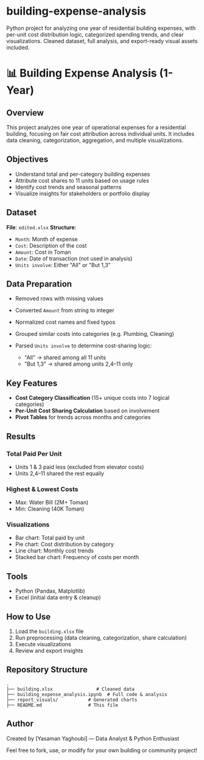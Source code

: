 # building-expense-analysis
Python project for analyzing one year of residential building expenses, with per-unit cost distribution logic, categorized spending trends, and clear visualizations. Cleaned dataset, full analysis, and export-ready visual assets included.

# 📊 Building Expense Analysis (1-Year)

## Overview

This project analyzes one year of operational expenses for a residential building, focusing on fair cost attribution across individual units. It includes data cleaning, categorization, aggregation, and multiple visualizations.

## Objectives

* Understand total and per-category building expenses
* Attribute cost shares to 11 units based on usage rules
* Identify cost trends and seasonal patterns
* Visualize insights for stakeholders or portfolio display

## Dataset

**File**: `edited.xlsx`
**Structure**:

* `Month`: Month of expense
* `Cost`: Description of the cost
* `Amount`: Cost in Toman
* `Date`: Date of transaction (not used in analysis)
* `Units involve`: Either "All" or "But 1,3"

## Data Preparation

* Removed rows with missing values
* Converted `Amount` from string to integer
* Normalized cost names and fixed typos
* Grouped similar costs into categories (e.g. Plumbing, Cleaning)
* Parsed `Units involve` to determine cost-sharing logic:

  * "All" → shared among all 11 units
  * "But 1,3" → shared among units 2,4–11 only

## Key Features

* **Cost Category Classification** (15+ unique costs into 7 logical categories)
* **Per-Unit Cost Sharing Calculation** based on involvement
* **Pivot Tables** for trends across months and categories

## Results

### Total Paid Per Unit

* Units 1 & 3 paid less (excluded from elevator costs)
* Units 2,4–11 shared the rest equally

### Highest & Lowest Costs

* Max: Water Bill (2M+ Toman)
* Min: Cleaning (40K Toman)

### Visualizations

* Bar chart: Total paid by unit
* Pie chart: Cost distribution by category
* Line chart: Monthly cost trends
* Stacked bar chart: Frequency of costs per month

## Tools

* Python (Pandas, Matplotlib)
* Excel (initial data entry & cleanup)

## How to Use

1. Load the `building.xlsx` file
2. Run preprocessing (data cleaning, categorization, share calculation)
3. Execute visualizations
4. Review and export insights

## Repository Structure

```
.
├── building.xlsx                # Cleaned data
├── building_expense_analysis.ipynb  # Full code & analysis
├── report_visuals/           # Generated charts
├── README.md                 # This file
```

## Author

Created by \[Yasaman Yaghoubi] — Data Analyst & Python Enthusiast

Feel free to fork, use, or modify for your own building or community project!
